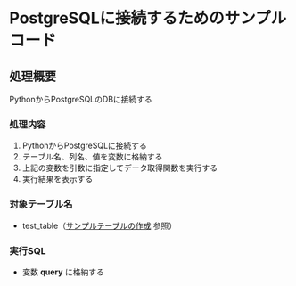 # PostgreSQLに接続するためのサンプルコード

## 処理概要

PythonからPostgreSQLのDBに接続する

### 処理内容

1. PythonからPostgreSQLに接続する
2. テーブル名、列名、値を変数に格納する
3. 上記の変数を引数に指定してデータ取得関数を実行する
4. 実行結果を表示する

### 対象テーブル名

* test_table（[サンプルテーブルの作成](https://github.com/junichitashiro/Knowledges/blob/master/DB/PostgreSQL/サンプルテーブルの作成.md) 参照）

### 実行SQL

* 変数 **query** に格納する
